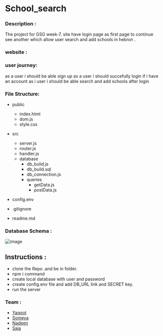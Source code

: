 # School_search

### Description :
  The project for GSG week-7.
  site have login page as first page to continue see another which allow user search and add schools in hebron .

### website :

### user journey:
  as a user i should be able sign up
  as a user i should succefully login if i have an account
  as i user i should be able search and add schools after login
  
### File Structure:
- public 
  - index.html
  - dom.js
  - style.css
   
- src
  - server.js
  - router.js
  - handler.js
  - database
    - db_bulid.js
    - db_build.sql
    - db_connection.js
    - queries
      - getData.js
      - postData.js
  
- config.env
- .gitignore
- readme.md
  

### Database Schema :
  ![image](https://user-images.githubusercontent.com/27896127/62107828-2585ec00-b2b1-11e9-8de5-57de0d747fe6.png)

## Instructions :
  - clone the Repo .and be in folder.
  - npm i command
  - create local database with user and password 
  - create config.env file and add DB_URL link and SECRET key.
  - run the server 


### Team :
- [Yaqoot](https://github.com/yaqootturman)
- [Someya](https://github.com/someyaaltous)
- [Nadeen](https://github.com/Nadeen123)
- [Saja](https://github.com/SajaLahaleeh)
  
  

